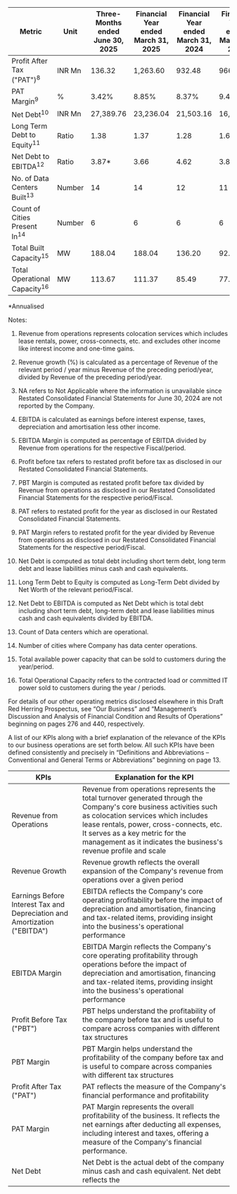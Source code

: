 <table><thead><tr><th>Metric</th><th>Unit</th><th>Three-Months ended June 30, 2025</th><th>Financial Year ended March 31, 2025</th><th>Financial Year ended March 31, 2024</th><th>Financial Year ended March 31, 2023</th></tr></thead><tbody><tr><td>Profit After Tax ("PAT")<sup>8</sup></td><td>INR Mn</td><td>136.32</td><td>1,263.60</td><td>932.48</td><td>966.86</td></tr><tr><td>PAT Margin<sup>9</sup></td><td>%</td><td>3.42%</td><td>8.85%</td><td>8.37%</td><td>9.47%</td></tr><tr><td>Net Debt<sup>10</sup></td><td>INR Mn</td><td>27,389.76</td><td>23,236.04</td><td>21,503.16</td><td>16,007.20</td></tr><tr><td>Long Term Debt to Equity<sup>11</sup></td><td>Ratio</td><td>1.38</td><td>1.37</td><td>1.28</td><td>1.62</td></tr><tr><td>Net Debt to EBITDA<sup>12</sup></td><td>Ratio</td><td>3.87*</td><td>3.66</td><td>4.62</td><td>3.88</td></tr><tr><td>No. of Data Centers Built<sup>13</sup></td><td>Number</td><td>14</td><td>14</td><td>12</td><td>11</td></tr><tr><td>Count of Cities Present In<sup>14</sup></td><td>Number</td><td>6</td><td>6</td><td>6</td><td>6</td></tr><tr><td>Total Built Capacity<sup>15</sup></td><td>MW</td><td>188.04</td><td>188.04</td><td>136.20</td><td>92.63</td></tr><tr><td>Total Operational Capacity<sup>16</sup></td><td>MW</td><td>113.67</td><td>111.37</td><td>85.49</td><td>77.09</td></tr></tbody></table>

*Annualised

Notes:

1. Revenue from operations represents colocation services which includes lease rentals, power, cross-connects, etc. and excludes other income like interest income and one-time gains.

2. Revenue growth (%) is calculated as a percentage of Revenue of the relevant period / year minus Revenue of the preceding period/year, divided by Revenue of the preceding period/year.

3. NA refers to Not Applicable where the information is unavailable since Restated Consolidated Financial Statements for June 30, 2024 are not reported by the Company.

4. EBITDA is calculated as earnings before interest expense, taxes, depreciation and amortisation less other income.

5. EBITDA Margin is computed as percentage of EBITDA divided by Revenue from operations for the respective Fiscal/period.

6. Profit before tax refers to restated profit before tax as disclosed in our Restated Consolidated Financial Statements.

7. PBT Margin is computed as restated profit before tax divided by Revenue from operations as disclosed in our Restated Consolidated Financial Statements for the respective period/Fiscal.

8. PAT refers to restated profit for the year as disclosed in our Restated Consolidated Financial Statements.

9. PAT Margin refers to restated profit for the year divided by Revenue from operations as disclosed in our Restated Consolidated Financial Statements for the respective period/Fiscal.

10. Net Debt is computed as total debt including short term debt, long term debt and lease liabilities minus cash and cash equivalents.

11. Long Term Debt to Equity is computed as Long-Term Debt divided by Net Worth of the relevant period/Fiscal.

12. Net Debt to EBITDA is computed as Net Debt which is total debt including short term debt, long-term debt and lease liabilities minus cash and cash equivalents divided by EBITDA.

13. Count of Data centers which are operational.

14. Number of cities where Company has data center operations.

15. Total available power capacity that can be sold to customers during the year/period.

16. Total Operational Capacity refers to the contracted load or committed IT power sold to customers during the year / periods.

For details of our other operating metrics disclosed elsewhere in this Draft Red Herring Prospectus, see “Our Business” and “Management’s Discussion and Analysis of Financial Condition and Results of Operations” beginning on pages 276 and 440, respectively.

A list of our KPIs along with a brief explanation of the relevance of the KPIs to our business operations are set forth below. All such KPIs have been defined consistently and precisely in “Definitions and Abbreviations – Conventional and General Terms or Abbreviations” beginning on page 13.

<table><thead><tr><th>KPIs</th><th>Explanation for the KPI</th></tr></thead><tbody><tr><td>Revenue from Operations</td><td>Revenue from operations represents the total turnover generated through the Company's core business activities such as colocation services which includes lease rentals, power, cross-connects, etc. It serves as a key metric for the management as it indicates the business's revenue profile and scale</td></tr><tr><td>Revenue Growth</td><td>Revenue growth reflects the overall expansion of the Company's revenue from operations over a given period</td></tr><tr><td>Earnings Before Interest Tax and Depreciation and Amortization ("EBITDA")</td><td>EBITDA reflects the Company's core operating profitability before the impact of depreciation and amortisation, financing and tax-related items, providing insight into the business's operational performance</td></tr><tr><td>EBITDA Margin</td><td>EBITDA Margin reflects the Company's core operating profitability through operations before the impact of depreciation and amortisation, financing and tax-related items, providing insight into the business's operational performance</td></tr><tr><td>Profit Before Tax ("PBT")</td><td>PBT helps understand the profitability of the company before tax and is useful to compare across companies with different tax structures</td></tr><tr><td>PBT Margin</td><td>PBT Margin helps understand the profitability of the company before tax and is useful to compare across companies with different tax structures</td></tr><tr><td>Profit After Tax ("PAT")</td><td>PAT reflects the measure of the Company's financial performance and profitability</td></tr><tr><td>PAT Margin</td><td>PAT Margin represents the overall profitability of the business. It reflects the net earnings after deducting all expenses, including interest and taxes, offering a measure of the Company's financial performance.</td></tr><tr><td>Net Debt</td><td>Net Debt is the actual debt of the company minus cash and cash equivalent. Net debt reflects the</td></tr></tbody></table>